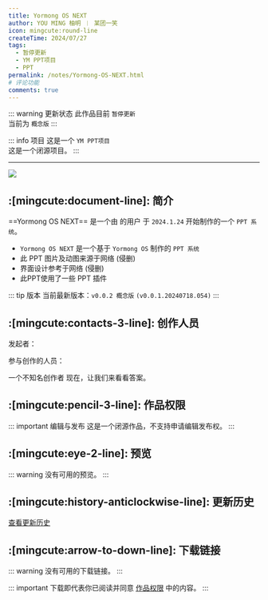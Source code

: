 ```yaml
---
title: Yormong OS NEXT
author: YOU MING 柚明 ︱ 某团一笑
icon: mingcute:round-line
createTime: 2024/07/27
tags:
  - 暂停更新
  - YM PPT项目
  - PPT
permalink: /notes/Yormong-OS-NEXT.html
# 评论功能
comments: true
---
```


::: warning 更新状态
此作品目前 `暂停更新`  
当前为 `概念版`
:::

::: info 项目
这是一个 `YM PPT项目`  
这是一个闭源项目。
:::

---

![](https://ri.youming.v6.army/ym-os-next.png)

## :[mingcute:document-line]: 简介

==Yormong OS NEXT== 是一个由 <Badge text="Youming 工作室" type="tip" /> 的用户 <Badge text="YOU MING 柚明" type="info" /> 于 `2024.1.24` 开始制作的一个 `PPT 系统`。

- `Yormong OS NEXT` 是一个基于 `Yormong OS` 制作的 `PPT 系统`
- 此 PPT 图片及动图来源于网络      (侵删)
- 界面设计参考于网络                 (侵删)
- 此PPT使用了一些 PPT 插件

::: tip 版本
当前最新版本：`v0.0.2 概念版` `(v0.0.1.20240718.054)`
:::

## :[mingcute:contacts-3-line]: 创作人员

发起者：<Badge text="YOU MING 柚明" type="warning" />

参与创作的人员：<Badge text="某团一笑" type="info" />

<LinkCard title="YOU MING 柚明" icon="https://ri.youming.v6.army/ym-ys.png" href="/notes/更多/工作室.html#you-ming-柚明">
    一个不知名创作者
</LinkCard>

<LinkCard title="某团一笑" icon="https://ri.youming.v6.army/tx-2-ys.png" href="/notes/更多/工作室.html#某团一笑">
    现在，让我们来看看答案。
</LinkCard>

## :[mingcute:pencil-3-line]: 作品权限

::: important 编辑与发布
这是一个闭源作品，不支持申请编辑发布权。
:::

## :[mingcute:eye-2-line]: 预览

::: warning 没有可用的预览。
:::

## :[mingcute:history-anticlockwise-line]: 更新历史

[查看更新历史](/notes/更新历史/Yormong-OS-NEXT.html)

## :[mingcute:arrow-to-down-line]: 下载链接

::: warning 没有可用的下载链接。
:::

::: important 下载即代表你已阅读并同意 [作品权限](#作品权限) 中的内容。
:::
